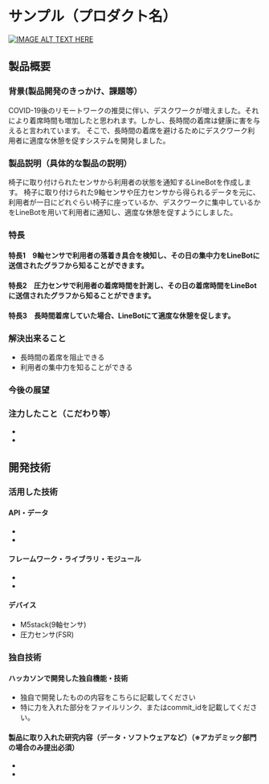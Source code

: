 # サンプル（プロダクト名）

[![IMAGE ALT TEXT HERE](https://jphacks.com/wp-content/uploads/2021/07/JPHACKS2021_ogp.jpg)](https://www.youtube.com/watch?v=LUPQFB4QyVo)

## 製品概要
### 背景(製品開発のきっかけ、課題等）
COVID-19後のリモートワークの推奨に伴い、デスクワークが増えました。それにより着席時間も増加したと思われます。しかし、長時間の着席は健康に害を与えると言われています。  そこで、長時間の着席を避けるためにデスクワーク利用者に適度な休憩を促すシステムを開発しました。　　

### 製品説明（具体的な製品の説明）
椅子に取り付けられたセンサから利用者の状態を通知するLineBotを作成します。 
椅子に取り付けられた9軸センサや圧力センサから得られるデータを元に、利用者が一日にどれぐらい椅子に座っているか、デスクワークに集中しているかをLineBotを用いて利用者に通知し、適度な休憩を促すようにしました。

### 特長
#### 特長1　9軸センサで利用者の落着き具合を検知し、その日の集中力をLineBotに送信されたグラフから知ることができます。　　　
#### 特長2　圧力センサで利用者の着席時間を計測し、その日の着席時間をLineBotに送信されたグラフから知ることができます。  
#### 特長3　長時間着席していた場合、LineBotにて適度な休憩を促します。　　

### 解決出来ること
* 長時間の着席を阻止できる
* 利用者の集中力を知ることができる

### 今後の展望


### 注力したこと（こだわり等）
* 
* 

## 開発技術
### 活用した技術
#### API・データ
* 
* 

#### フレームワーク・ライブラリ・モジュール
* 
* 

#### デバイス
* M5stack(9軸センサ) 
* 圧力センサ(FSR)

### 独自技術
#### ハッカソンで開発した独自機能・技術
* 独自で開発したものの内容をこちらに記載してください
* 特に力を入れた部分をファイルリンク、またはcommit_idを記載してください。

#### 製品に取り入れた研究内容（データ・ソフトウェアなど）（※アカデミック部門の場合のみ提出必須）
* 
* 
